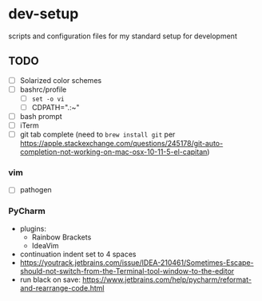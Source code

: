 # dev-setup
scripts and configuration files for my standard setup for development

## TODO
- [ ] Solarized color schemes
- [ ] bashrc/profile
  - [ ] `set -o vi`
  - [ ] CDPATH=".:~"
- [ ] bash prompt
- [ ] iTerm
- [ ] git tab complete (need to `brew install git` per https://apple.stackexchange.com/questions/245178/git-auto-completion-not-working-on-mac-osx-10-11-5-el-capitan)
### vim
- [ ] pathogen
### PyCharm
- plugins:
  - Rainbow Brackets
  - IdeaVim
- continuation indent set to 4 spaces
- https://youtrack.jetbrains.com/issue/IDEA-210461/Sometimes-Escape-should-not-switch-from-the-Terminal-tool-window-to-the-editor
- run black on save: https://www.jetbrains.com/help/pycharm/reformat-and-rearrange-code.html
